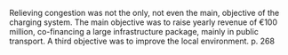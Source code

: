 Relieving congestion was not the only, not even the main, objective of the charging system. The main objective was to
raise yearly revenue of €100 million, co-financing a large infrastructure package, mainly in public transport. A third objective was to improve the local environment.  p. 268

